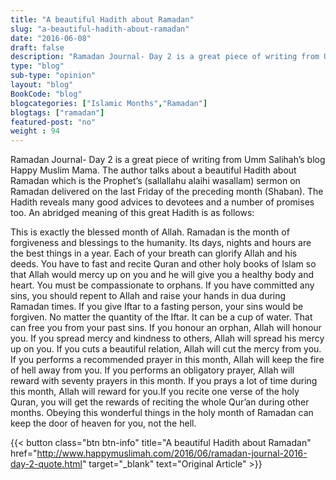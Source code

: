 ```yaml
--- 
title: "A beautiful Hadith about Ramadan" 
slug: "a-beautiful-hadith-about-ramadan"
date: "2016-06-08" 
draft: false 
description: "Ramadan Journal- Day 2 is a great piece of writing from Umm Salihah’s blog Happy Muslim Mama. The author talks about a beautiful Hadith about Ramadan." 
type: "blog"
sub-type: "opinion" 
layout: "blog" 
BookCode: "blog"
blogcategories: ["Islamic Months","Ramadan"]
blogtags: ["ramadan"]
featured-post: "no"
weight : 94
---  
```

 Ramadan Journal- Day 2 is a great piece of writing from Umm Salihah’s blog Happy Muslim Mama. The author talks about a beautiful Hadith about Ramadan which is the Prophet&#8217;s (sallallahu alaihi wasallam) sermon on Ramadan delivered on the last Friday of the preceding month (Shaban). The Hadith reveals many good advices to devotees and a number of promises too. An abridged meaning of this great Hadith is as follows:

This is exactly the blessed month of Allah. Ramadan is the month of forgiveness and blessings to the humanity. Its days, nights and hours are the best things in a year. Each of your breath can glorify Allah and his deeds. You have to fast and recite Quran and other holy books of Islam so that Allah would mercy up on you and he will give you a healthy body and heart. You must be compassionate to orphans. If you have committed any sins, you should repent to Allah and raise your hands in dua during Ramadan times. If you give Iftar to a fasting person, your sins would be forgiven. No matter the quantity of the Iftar. It can be a cup of water. That can free you from your past sins. If you honour an orphan, Allah will honour you. If you spread mercy and kindness to others, Allah will spread his mercy up on you. If you cuts a beautiful relation, Allah will cut the mercy from you. If you performs a recommended prayer in this month, Allah will keep the fire of hell away from you. If you performs an obligatory prayer, Allah will reward with seventy prayers in this month. If you prays a lot of time during this month, Allah will reward for you.If you recite one verse of the holy Quran, you will get the rewards of reciting the whole Qur’an during other months. Obeying this wonderful things in the holy month of Ramadan can keep the door of heaven for you, not the hell.

{{< button class="btn btn-info" title="A beautiful Hadith about Ramadan" href="http://www.happymuslimah.com/2016/06/ramadan-journal-2016-day-2-quote.html" target="_blank" text="Original Article" >}}

